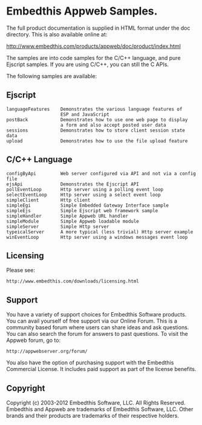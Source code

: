 Embedthis Appweb Samples.
===

The full product documentation is supplied in HTML format under the doc
directory. This is also available online at:

  http://www.embedthis.com/products/appweb/doc/product/index.html

The samples are into code samples for the C/C++ language, and pure Ejscript 
samples. If you are using C/C++, you can still the C APIs.

The following samples are available:

Ejscript
---
    languageFeatures    Demonstrates the various language features of
                        ESP and JavaScript
    postBack            Demonstrates how to use one web page to display
                        a form and also accept posted user data
    sessions            Demonstrates how to store client session state data
    upload              Demonstrates how to use the file upload feature

C/C++ Language
---
    configByApi         Web server configured via API and not via a config file
    ejsApi              Demonstrates the Ejscript API
    pollEventLoop       Http server using a polling event loop
    selectEventLoop     Http server using a select event loop
    simpleClient        Http client
    simpleEgi           Simple Embedded Gateway Interface sample
    simpleEjs           Simple Ejscript web framework sample
    simpleHandler       Simple Appweb URL handler
    simpleModule        Simple Appweb loadable module
    simpleServer        Simple Http server
    typeicalServer      A more typical (less trivial) Http server example
    winEventLoop        Http server using a windows messages event loop

Licensing
---

Please see: 

    http://www.embedthis.com/downloads/licensing.html


Support
---
You have a variety of support choices for Embedthis Software products. You can
avail yourself of free support via our Online Forum. This is a community based
forum where users can share ideas and ask questions. You can also search the
forum for answers to past questions. To visit the Appweb forum, go to:

    http://appwebserver.org/forum/

You also have the option of purchasing support with the Embedthis Commercial
License. It includes paid support as part of the license benefits.


Copyright
---

Copyright (c) 2003-2012 Embedthis Software, LLC. All Rights Reserved.
Embedthis and Appweb are trademarks of Embedthis Software, LLC. Other 
brands and their products are trademarks of their respective holders.
